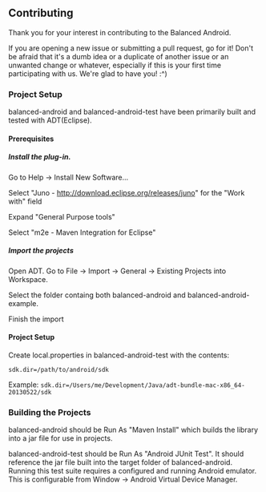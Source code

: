 ## Contributing

Thank you for your interest in contributing to the Balanced Android.

If you are opening a new issue or submitting a pull request, go for it! Don't be afraid that it's a dumb idea or a duplicate of another issue or an unwanted change or whatever, especially if this is your first time participating with us. We're glad to have you! :^)

### Project Setup

balanced-android and balanced-android-test have been primarily built and tested with ADT(Eclipse).

#### Prerequisites

##### Install the plug-in.
Go to Help -> Install New Software...

Select "Juno - http://download.eclipse.org/releases/juno" for the "Work with" field

Expand "General Purpose tools"

Select "m2e - Maven Integration for Eclipse"

##### Import the projects

Open ADT. Go to File -> Import -> General -> Existing Projects into Workspace.

Select the folder containg both balanced-android and balanced-android-example.

Finish the import

#### Project Setup

Create local.properties in balanced-android-test with the contents:

    sdk.dir=/path/to/android/sdk

Example: ```sdk.dir=/Users/me/Development/Java/adt-bundle-mac-x86_64-20130522/sdk```

### Building the Projects

balanced-android should be Run As "Maven Install" which builds the library into a jar file for use in projects.

balanced-android-test should be Run As "Android JUnit Test". It should reference the jar file built into the target folder of balanced-android. Running this test suite requires a configured and running Android emulator. This is configurable from Window -> Android Virtual Device Manager.
